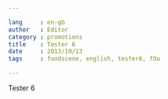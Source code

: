 ```yaml
---

lang     : en-gb
author   : Editor
category : promotions
title    : Tester 6
date     : 2013/10/13
tags     : foodscene, english, tester6, fOo

---
```


Tester 6
